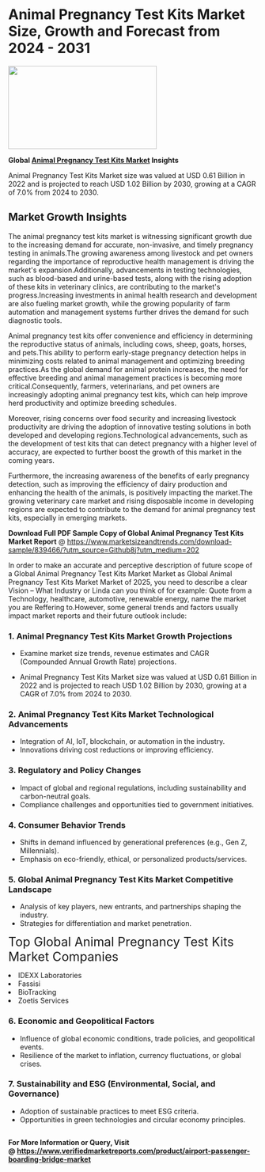 <H1>Animal Pregnancy Test Kits Market Size, Growth and Forecast from 2024 - 2031</H1><img class="aligncenter size-medium wp-image-584254" src="https://thirdeyenews.in/wp-content/uploads/2024/09/Global-Market-Research-300x168.jpeg" alt="" width="300" height="168" /><p><strong>Global&nbsp;<a href="https://www.marketsizeandtrends.com/download-sample/839466/?utm_source=Github8j?utm_medium=202">Animal Pregnancy Test Kits Market</a> Insights</strong></p><p>Animal Pregnancy Test Kits Market size was valued at USD 0.61 Billion in 2022 and is projected to reach USD 1.02 Billion by 2030, growing at a CAGR of 7.0% from 2024 to 2030.</p><p><h2>Market Growth Insights</h2> <p>The animal pregnancy test kits market is witnessing significant growth due to the increasing demand for accurate, non-invasive, and timely pregnancy testing in animals.The growing awareness among livestock and pet owners regarding the importance of reproductive health management is driving the market's expansion.Additionally, advancements in testing technologies, such as blood-based and urine-based tests, along with the rising adoption of these kits in veterinary clinics, are contributing to the market's progress.Increasing investments in animal health research and development are also fueling market growth, while the growing popularity of farm automation and management systems further drives the demand for such diagnostic tools.</p> <p>Animal pregnancy test kits offer convenience and efficiency in determining the reproductive status of animals, including cows, sheep, goats, horses, and pets.This ability to perform early-stage pregnancy detection helps in minimizing costs related to animal management and optimizing breeding practices.As the global demand for animal protein increases, the need for effective breeding and animal management practices is becoming more critical.Consequently, farmers, veterinarians, and pet owners are increasingly adopting animal pregnancy test kits, which can help improve herd productivity and optimize breeding schedules.</p> <p>Moreover, rising concerns over food security and increasing livestock productivity are driving the adoption of innovative testing solutions in both developed and developing regions.Technological advancements, such as the development of test kits that can detect pregnancy with a higher level of accuracy, are expected to further boost the growth of this market in the coming years.</p> <p>Furthermore, the increasing awareness of the benefits of early pregnancy detection, such as improving the efficiency of dairy production and enhancing the health of the animals, is positively impacting the market.The growing veterinary care market and rising disposable income in developing regions are expected to contribute to the demand for animal pregnancy test kits, especially in emerging markets.</p> <p><span class=""><strong>Download Full PDF Sample Copy of Global Animal Pregnancy Test Kits Market Report</strong> @ <a href="https://www.marketsizeandtrends.com/download-sample/839466/?utm_source=Github8j?utm_medium=202" target="_blank">https://www.marketsizeandtrends.com/download-sample/839466/?utm_source=Github8j?utm_medium=202</a></span></p><p>In order to make an accurate and perceptive description of future scope of a Global&nbsp;Animal Pregnancy Test Kits Market Market as Global&nbsp;Animal Pregnancy Test Kits Market Market of 2025, you need to describe a clear Vision &ndash; What Industry or Linda can you think of for example: Quote from a Technology, healthcare, automotive, renewable energy, name the market you are Reffering to.However, some general trends and factors usually impact market reports and their future outlook include:</p><h3>1.&nbsp;<strong>Animal Pregnancy Test Kits Market Growth Projections</strong></h3><ul><li>Examine market size trends, revenue estimates and CAGR (Compounded Annual Growth Rate) projections.</li><li><p>Animal Pregnancy Test Kits Market size was valued at USD 0.61 Billion in 2022 and is projected to reach USD 1.02 Billion by 2030, growing at a CAGR of 7.0% from 2024 to 2030.</p></li></ul><h3>2.&nbsp;<strong>Animal Pregnancy Test Kits Market Technological Advancements</strong></h3><ul><li>Integration of AI, IoT, blockchain, or automation in the industry.</li><li>Innovations driving cost reductions or improving efficiency.</li></ul><h3>3.&nbsp;<strong>Regulatory and Policy Changes</strong></h3><ul><li>Impact of global and regional regulations, including sustainability and carbon-neutral goals.</li><li>Compliance challenges and opportunities tied to government initiatives.</li></ul><h3>4.&nbsp;<strong>Consumer Behavior Trends</strong></h3><ul><li>Shifts in demand influenced by generational preferences (e.g., Gen Z, Millennials).</li><li>Emphasis on eco-friendly, ethical, or personalized products/services.</li></ul><h3>5.&nbsp;<strong>Global Animal Pregnancy Test Kits Market Competitive Landscape</strong></h3><ul><li>Analysis of key players, new entrants, and partnerships shaping the industry.</li><li>Strategies for differentiation and market penetration.</li></ul><p data-pm-slice="1 1 []"><span style="color: inherit; font-family: inherit; font-size: 25px;">Top Global Animal Pregnancy Test Kits Market Companies</span></p><div class="" data-test-id=""><p><li>IDEXX Laboratories</li><li> Fassisi</li><li> BioTracking</li><li> Zoetis Services</li></p></div><h3>6.&nbsp;<strong>Economic and Geopolitical Factors</strong></h3><ul><li>Influence of global economic conditions, trade policies, and geopolitical events.</li><li>Resilience of the market to inflation, currency fluctuations, or global crises.</li></ul><h3>7.&nbsp;<strong>Sustainability and ESG (Environmental, Social, and Governance)</strong></h3><ul><li>Adoption of sustainable practices to meet ESG criteria.</li><li>Opportunities in green technologies and circular economy principles.</li></ul><h2><strong style="font-size: 14px;">For More Information or Query, Visit @&nbsp;</strong><a style="background-color: #ffffff; font-size: 14px;" href="https://www.marketsizeandtrends.com/report/animal-pregnancy-test-kits-market/" target="_blank">https://www.verifiedmarketreports.com/product/airport-passenger-boarding-bridge-market</a></h2>